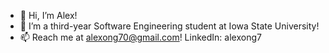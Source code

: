 - 👋 Hi, I’m Alex!
- 👀 I’m a third-year Software Engineering student at Iowa State University!
- 📫 Reach me at alexong70@gmail.com! LinkedIn: alexong7

<!---
alexong7/alexong7 is a ✨ special ✨ repository because its `README.md` (this file) appears on your GitHub profile.
You can click the Preview link to take a look at your changes.
--->
